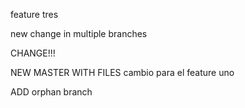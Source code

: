feature tres

new change in multiple branches

CHANGE!!!



NEW MASTER WITH FILES
cambio para el feature uno


ADD orphan branch
